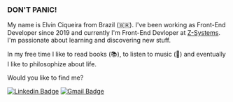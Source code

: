 ### DON'T PANIC! 

My name is Elvin Ciqueira from Brazil (🇧🇷). I've been working as Front-End Developer since 2019 and currently I'm Front-End Devloper at [Z-Systems](https://zsystems.com.br/). I'm passionate about learning and discovering new stuff.

In my free time I like to read books (📚), to listen to music (🎵) and eventually I like to philosophize about life.

Would you like to find me?


[![Linkedin Badge](https://img.shields.io/badge/-LinkedIn-blue?style=flat-square&logo=Linkedin&logoColor=white&link=https://www.linkedin.com/in/elvinciqueira)](https://www.linkedin.com/in/elvinciqueira)
[![Gmail Badge](https://img.shields.io/badge/-Gmail-c14438?style=flat-square&logo=Gmail&logoColor=white&link=mailto:elvinciqueira@gmail.com)](mailto:elvinciqueira@gmail.com)



